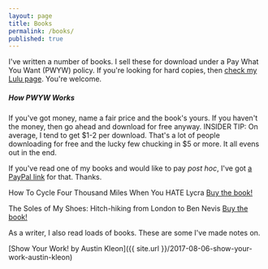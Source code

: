 ```yaml
---
layout: page
title: Books
permalink: /books/
published: true
---
```

I've written a number of books. I sell these for download under a Pay What You Want (PWYW) policy. If you're looking for hard copies, then [check my Lulu page](http://www.lulu.com/spotlight/davidcharlesisbusy). You're welcome. 

<h5>How PWYW Works</h5>
If you've got money, name a fair price and the book's yours. If you haven't the money, then go ahead and download for free anyway. INSIDER TIP: On average, I tend to get $1-2 per download. That's a lot of people downloading for free and the lucky few chucking in $5 or more. It all evens out in the end. 

If you've read one of my books and would like to pay _post hoc_, I've got [a PayPal link](http://paypal.me/dcisbusy) for that. Thanks.

<script src="https://gumroad.com/js/gumroad.js"></script>
How To Cycle Four Thousand Miles When You HATE Lycra <a class="gumroad-button" href="https://gum.co/hatelycra" target="_blank">Buy the book!</a>

The Soles of My Shoes: Hitch-hiking from London to Ben Nevis <a class="gumroad-button" href="https://gum.co/soles" target="_blank">Buy the book!</a>

As a writer, I also read loads of books. These are some I've made notes on.

[Show Your Work! by Austin Kleon]({{ site.url }}/2017-08-06-show-your-work-austin-kleon)

